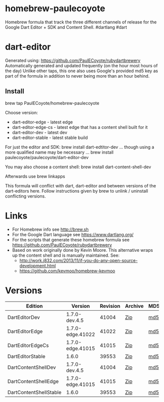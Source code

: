 homebrew-paulecoyote
====================

Homebrew formula that track the three different channels of release for the Google Dart Editor + SDK and Content Shell.  #dartlang #dart

dart-editor
===========

Generated using: https://github.com/PaulECoyote/rubydartbrewery
Automatically generated and updated frequently (on the hour most hours of the day)
Unlike other taps, this one also uses Google's provided md5 key as part of the formula in addition to never being more than an hour behind.

Install
-------
brew tap PaulECoyote/homebrew-paulecoyote

Choose version:
* dart-editor-edge - latest edge
* dart-editor-edge-cs - latest edge that has a content shell built for it
* dart-editor-dev - latest dev
* dart-editor-stable - latest stable build

For just the editor and SDK:
brew install dart-edtitor-dev
... though using a more qualified name may be necessary ...
brew install paulecoyote/paulecoyote/dart-editor-dev

You may also choose a content shell:
brew install dart-content-shell-dev

Afterwards use 
brew linkapps

This formula will conflict with dart, dart-editor and between versions of the dart-editors here.  Follow instructions given by brew to unlink / uninstall conflicting versions.

Links
=====
* For Homebrew info see http://brew.sh
* For the Google Dart language see https://www.dartlang.org/
* For the scripts that generate these homebrew formula see https://github.com/PaulECoyote/rubydartbrewery
* Based on work originally done by Kevin Moore. This alternative wraps up the content shell and is manually maintained.  See: 
    * http://work.j832.com/2013/11/if-you-do-any-open-source-development.html
    * https://github.com/kevmoo/homebrew-kevmoo

Versions
========
| Edition | Version | Revision | Archive | MD5 | Notes |
| ------- | ------- | -------- | ------- | --- | ----- |
| DartEditorDev | 1.7.0-dev.4.5 | 41004 | [Zip](https://storage.googleapis.com/dart-archive/channels/dev/release/41004/editor/darteditor-macos-x64.zip) | [md5](https://storage.googleapis.com/dart-archive/channels/dev/release/41004/editor/darteditor-macos-x64.zip.md5sum) | [Changes](https://storage.googleapis.com/dart-archive/channels/dev/release/latest/changelog.html) |
| DartEditorEdge | 1.7.0-edge.41022 | 41022 | [Zip](https://storage.googleapis.com/dart-archive/channels/be/raw/41022/editor/darteditor-macos-x64.zip) | [md5](https://storage.googleapis.com/dart-archive/channels/be/raw/41022/editor/darteditor-macos-x64.zip.md5sum) | - |
| DartEditorEdgeCs | 1.7.0-edge.41015 | 41015 | [Zip](https://storage.googleapis.com/dart-archive/channels/be/raw/41015/editor/darteditor-macos-x64.zip) | [md5](https://storage.googleapis.com/dart-archive/channels/be/raw/41015/editor/darteditor-macos-x64.zip.md5sum) | - |
| DartEditorStable | 1.6.0 | 39553 | [Zip](https://storage.googleapis.com/dart-archive/channels/stable/release/39553/editor/darteditor-macos-x64.zip) | [md5](https://storage.googleapis.com/dart-archive/channels/stable/release/39553/editor/darteditor-macos-x64.zip.md5sum) | [Changes](https://storage.googleapis.com/dart-archive/channels/stable/release/latest/changelog.html) |
| DartContentShellDev | 1.7.0-dev.4.5 | 41004 | [Zip](https://storage.googleapis.com/dart-archive/channels/dev/release/41004/dartium/content_shell-macos-ia32-release.zip) | [md5](https://storage.googleapis.com/dart-archive/channels/dev/release/41004/dartium/content_shell-macos-ia32-release.zip.md5sum) | - |
| DartContentShellEdge | 1.7.0-edge.41015 | 41015 | [Zip](https://storage.googleapis.com/dart-archive/channels/be/raw/41015/dartium/content_shell-macos-ia32-release.zip) | [md5](https://storage.googleapis.com/dart-archive/channels/be/raw/41015/dartium/content_shell-macos-ia32-release.zip.md5sum) | - |
| DartContentShellStable | 1.6.0 | 39553 | [Zip](https://storage.googleapis.com/dart-archive/channels/stable/release/39553/dartium/content_shell-macos-ia32-release.zip) | [md5](https://storage.googleapis.com/dart-archive/channels/stable/release/39553/dartium/content_shell-macos-ia32-release.zip.md5sum) | - |
